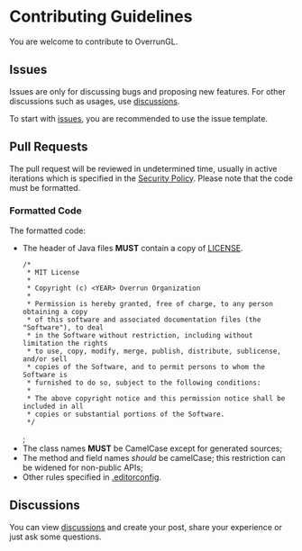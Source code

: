 # Contributing Guidelines

You are welcome to contribute to OverrunGL.

## Issues

Issues are only for discussing bugs and proposing new features. For other discussions such as usages,
use [discussions](https://github.com/Over-Run/overrungl/discussions).

To start with [issues](https://github.com/Over-Run/overrungl/issues), you are recommended to use the issue template.

## Pull Requests

The pull request will be reviewed in undetermined time, usually in active iterations which is specified in the
[Security Policy](SECURITY.md). Please note that the code must be formatted.

### Formatted Code

The formatted code:

- The header of Java files **MUST** contain a copy of [LICENSE](LICENSE).
  ```text
  /*
   * MIT License
   *
   * Copyright (c) <YEAR> Overrun Organization
   *
   * Permission is hereby granted, free of charge, to any person obtaining a copy
   * of this software and associated documentation files (the "Software"), to deal
   * in the Software without restriction, including without limitation the rights
   * to use, copy, modify, merge, publish, distribute, sublicense, and/or sell
   * copies of the Software, and to permit persons to whom the Software is
   * furnished to do so, subject to the following conditions:
   *
   * The above copyright notice and this permission notice shall be included in all
   * copies or substantial portions of the Software.
   */
  ```
  ;
- The class names **MUST** be CamelCase except for generated sources;
- The method and field names _should_ be camelCase; this restriction can be widened for non-public APIs;
- Other rules specified in [.editorconfig](.editorconfig).

## Discussions

You can view [discussions](https://github.com/Over-Run/overrungl/discussions) and create your post, share your experience
or just ask some questions.
